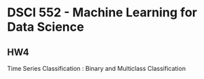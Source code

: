 # DSCI 552 - Machine Learning for Data Science

## HW4 

Time Series Classification : Binary and Multiclass Classification
